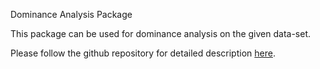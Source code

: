 Dominance Analysis Package

This package can be used for dominance analysis on the given data-set.

Please follow the github repository for detailed description [here](https://bhagatsajan0073.github.io/dominance-analysis).